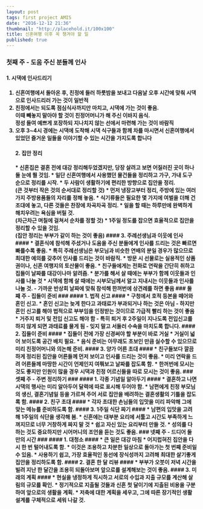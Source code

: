 ```yaml
---
layout: post
tags: first project AMIS
date: "2016-12-12 21:36"
thumbnail: "http://placehold.it/100x100"
title: 신혼여행 이후 꼭 챙겨야 할 일
published: true
---
```


<h3>첫째 주 - 도움 주신 분들께 인사</h3>
<h4>1. 시댁에 인사드리기<h4>
<ol><li>신혼여행에서 돌아온 후, 친정에 들러 하룻밤을 보내고 다음날 오후 시간에 맞춰 시댁으로 인사드리러 가는 것이 일반적</li>
<li>친정에서는 되도록 점심식사까지만 마치고, 시댁에 가는 것이 좋음.<br>이때 빼놓지 말아야 할 것이 친정어머니가 해 주신 이바지 음식.<br>정성 들여 예쁘게 포장하되 지나치지 않는 선에서 마련해 가는 것이 바람직</li>
<li>오후 3~4시 경에는 시댁에 도착해 시댁 식구들과 함께 차를 마시면서 신혼여행에서 있었던 즐거운 일들을 이야기할 수 있는 시간을 가지도록 합니다</li>
<h4>2. 집안 정리</h4>
* 신혼집은 결혼 전에 대강 정리해두었겠지만, 당장 살려고 보면 어질러진 곳이 하나 둘 눈에 띌 것임.
* 일단 신혼여행에서 사용했던 물건들을 정리하고 가구, 가내 도구 순으로 정리를 시작.
* 두 사람이 생활하기에 편리한 방향으로 집안을 정리.<br>(큰 것부터 작은 것의 순서대로 정리할 것)
* 먼저 냉장고부터 정리, 주방에 있는 여러 가지 주방용품들의 자리를 정해 놓음.
* 식기류들은 필요한 몇 가지에 여벌을 더해 건조대에 놓고, 다른 것들은 찬장에 차곡차곡 정리.
* 일을 할 때는 하루만에 완벽하게 해치우려는 욕심을 버릴 것.<br>(차근차근 며칠에 걸쳐서 순차를 정할 것)
* 1주일 정도를 잡으면 효율적으로 집안을 정리할 수 있을 것임. <br>(집안 정리는 부부가 같이 하는 것이 좋음)
#### 3. 주례선생님과 이웃에 인사 ####
* 결혼식에 참석해 주셨거나 도움을 주신 분들에게 인사를 드리는 것은 빠르면 빠를수록 좋음.
* 특히 주례선생님은 부모님과 비슷한 연배의 분일 경우가 많으므로 최대한 예의를 갖추어 인사를 드리는 것이 바람직.
* 방문 시 선물로는 실용적인 상품권이나, 신혼 여행지의 토산물이 좋음.
* 친구들에게는 전화로 연락을 간단히 취하고 집들이 날짜를 대강이나마 알려줌.
* 분가를 해서 살 때에는 부부가 함께 이웃들과 인사를 나눌 것
* 시댁에 함께 살 때에는 시부모님께서 알고 지내시는 이웃들과 인사를 나눌 것.
  - 가까운 반상회 날짜에 맞춰 참석해 한꺼번에 상견례를 하면 좋음
### 둘째 주 - 집들이 준비 ###
#### 1. 법적 신고 ####
* 구청에서 호적 등본을 떼어와 혼인 신고.
* 혼인 신고는 늦게 한다고 과태료가 부과되거나 하는 것은 아님
  - 하지만 혼인 신고를 해야 법적으로 부부임을 인정받는 것이므로 가급적 빨리 하는 것이 좋음
* 거주지 퇴거 및 전입 신고도 해야 함
  - 특히 퇴거 후 2주일이 지나도록 전입신고를 하지 않게 되면 과태료를 물게 됨
  - 잊지 말고 서둘러 수속을 마치도록 합니다.
#### 2. 집들이 준비 ####
* 집들이 전에 가장 신경써야 할 부분이 바로 거실
* 거실이 넓어 보이도록 공간 배치 필요.
* 음식 준비는 아무래도 초보인 만큼 실수할 수 있으므로 미리 친정어머니와 의논해 준비.
#### 3. 양가 어른 초대 ####
* 친구들보다 깔끔하게 정리된 집안을 어른들께 먼저 보이고 인사를 드리는 것이 좋음.
* 미리 연락을 드려 어른들께 마땅한 시간이 언제인지 여쭤보고 날짜를 잡도록 함.
* 한꺼번에 모시는 것도 좋지만 인원이 많을 경우 시댁과 친정 어르신들을 따로 모시는 것이 좋음.
### 셋째 주 - 주변 정리하기 ###
#### 1. 각종 기념일 알아두기 ####
* 결혼하고 나면 시댁의 행사는 미리 알아두어 달력에 따로 표시해 두어야 함.
* 남편에게 친정 부모님의 생신, 결혼기념일 등을 가르쳐 주어 서로 집안을 배려하는 결혼생활의 기틀을 잡도록 함. 
#### 2. 친구 초대 ####
* 각자 초대한 손님들의 입맛을 미리 파악해 그에 맞는 메뉴를 준비하도록 함.
#### 3. 1주일 식단 짜기 ####
* 남편의 입맛을 고려해 1주일의 식단을 생각해 봄.
* 신혼에는 대부분 요리에 서툴고 시간도 부족하게 느껴지므로 너무 거창하게 짜지 말 것
* 쉽고 자신 있는 요리부터 만들 것.
* 성의를 다하는 것도 중요하지만 시어머니의 조언을 듣는 것도 좋음.
### 넷째 주 - 드디어 둘만의 시간 ###
#### 1. 대청소 ####
* 큰 일은 대강 마침
* 어지럽혀진 집안을 다시 한 번 털어내도록 함.
* 이것은 조용하고 차분한 일상으로 돌아가는 첫 번째 준비일 수 있음.
* 사용하기 쉽고, 가장 효율적인 동선에 장식성까지 고려해 최대한 살기좋게 집안을 정리하도록 함. 
#### 2. 결혼 한 달 리뷰 ####
* 부부가 오붓이 저녁 시간을 빌려 지난 한 달간을 조용히 되돌아보며 앞으로를 설계해보는 것이 좋음. 
#### 3. 미래의 계획 ####
* 현실을 냉정하게 직시하고 서로의 수입과 지출 규모를 계산해 살림의 규모를 확인.
* 정기적으로 지출될 것들과 신혼 첫 달이기에 지출된 비용을 구분하여 앞으로의 생활을 계획.
* 저축에 대한 계획을 세우고, 그에 따른 장기적인 생활 설계를 구체적으로 세워 나갈 것.